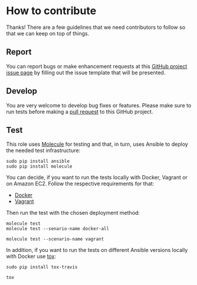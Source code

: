 # How to contribute

Thanks! There are a few guidelines that we need contributors to follow so that we can keep on top of things.

## Report

You can report bugs or make enhancement requests at this [GitHub project issue page](http://github.com/rembik/ansible-role-kickstart-iso/issues/new/choose) by filling out the issue template that will be presented.

## Develop

You are very welcome to develop bug fixes or features. Please make sure to run tests before making a [pull request](https://help.github.com/articles/creating-a-pull-request/) to this GitHub project.

## Test

This role uses [Molecule](https://github.com/metacloud/molecule) for testing and that, in turn, uses Ansible to deploy the needed test infrastructure:
```
sudo pip install ansible
sudo pip install molecule
```

You can decide, if you want to run the tests locally with Docker, Vagrant or on Amazon EC2. Follow the respective requirements for that:
- [Docker](http://github.com/rembik/ansible-role-kickstart-iso/tree/master/molecule/docker-all/INSTALL.rst)
- [Vagrant](http://github.com/rembik/ansible-role-kickstart-iso/tree/master/molecule/vagrant/INSTALL.rst)

Then run the test with the chosen deployment method:
```
molecule test
molecule test --senario-name docker-all

molecule test --scenario-name vagrant
```

In addition, if you want to run the tests on different Ansible versions locally with Docker use [tox](https://tox.readthedocs.io/en/latest/):
```
sudo pip install tox-travis

tox
```
